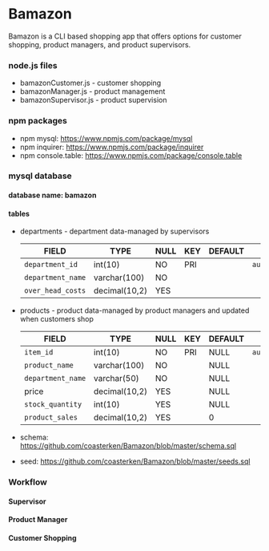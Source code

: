 # Bamazon

Bamazon is a CLI based shopping app that offers options for customer shopping, product managers, and product supervisors.  

### node.js files
* bamazonCustomer.js - customer shopping
* bamazonManager.js - product management
* bamazonSupervisor.js - product supervision
  
### npm packages
* npm mysql:  https://www.npmjs.com/package/mysql
* npm inquirer:  https://www.npmjs.com/package/inquirer
* npm console.table: https://www.npmjs.com/package/console.table

### mysql database
#### database name: bamazon
#### tables
* departments - department data-managed by supervisors
 
  | FIELD |TYPE| NULL | KEY | DEFAULT | EXTRA |
  | --- | --- | --- | --- | --- | --- |
  | `department_id`  	| int(10)	      | NO	  | PRI|		| `auto_increment`|
  | `department_name`	| varchar(100)	  |NO 	|		|   | |
  | `over_head_costs`	| decimal(10,2)	| YES  |		|  	| |

* products - product data-managed by product managers and updated when customers shop

  | FIELD             |TYPE           | NULL | KEY | DEFAULT | EXTRA |
  | ---               | ---           | ---  | --- | ---     | ---   |
  |	`item_id`     	  |	int(10)	      |	NO	 | PRI | NULL	   |	`auto_increment`	|
  |	`product_name`	  |	varchar(100)	|	NO	 |		 | NULL	   |		|
  |	`department_name`	|	varchar(50)	  |	NO	 |		 | NULL 	 |		|
  |	 price	          |	decimal(10,2)	|	YES	 |		 | NULL	   |		|
  |	`stock_quantity`	|	int(10)	      |	YES  |		 | NULL	   |		|
  |	`product_sales` 	|	decimal(10,2)	|	YES	 |		 |	0      |		|

* schema: https://github.com/coasterken/Bamazon/blob/master/schema.sql
* seed: https://github.com/coasterken/Bamazon/blob/master/seeds.sql

### Workflow

#### Supervisor

#### Product Manager
#### Customer Shopping






